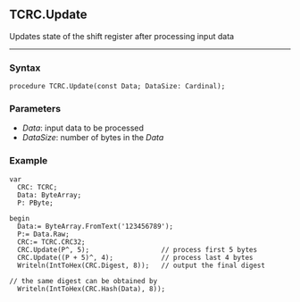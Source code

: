 ## TCRC.Update

Updates state of the shift register after processing input data

---

### Syntax
```delphi
procedure TCRC.Update(const Data; DataSize: Cardinal);
```

### Parameters

*   *Data*: input data to be processed
*   *DataSize*: number of bytes in the *Data*

### Example
```delphi
var
  CRC: TCRC;
  Data: ByteArray;
  P: PByte;

begin
  Data:= ByteArray.FromText('123456789');
  P:= Data.Raw;
  CRC:= TCRC.CRC32;
  CRC.Update(P^, 5);                  // process first 5 bytes
  CRC.Update((P + 5)^, 4);            // process last 4 bytes
  Writeln(IntToHex(CRC.Digest, 8));   // output the final digest

// the same digest can be obtained by
  Writeln(IntToHex(CRC.Hash(Data), 8));
```
